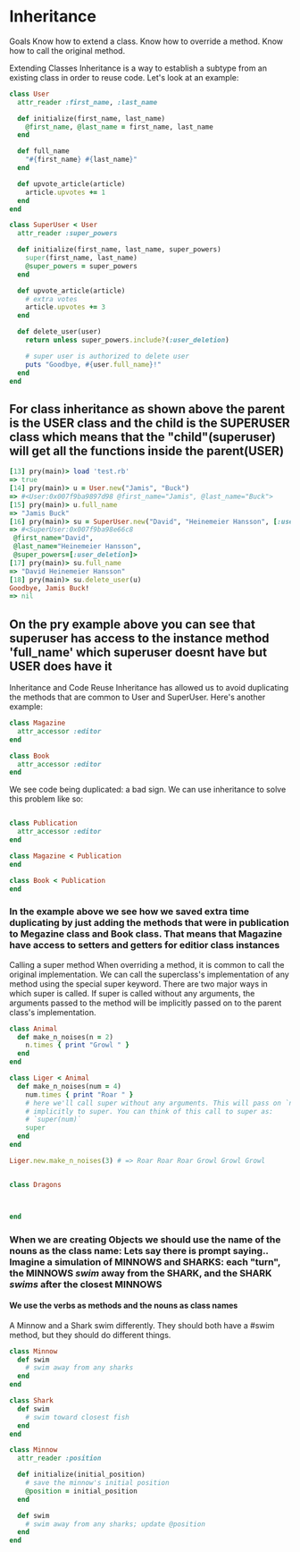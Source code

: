 # Inheritance

Goals
Know how to extend a class.
Know how to override a method.
Know how to call the original method.

Extending Classes
Inheritance is a way to establish a subtype from an existing class in order to reuse code. Let's look at an example:

```ruby
class User
  attr_reader :first_name, :last_name

  def initialize(first_name, last_name)
    @first_name, @last_name = first_name, last_name
  end

  def full_name
    "#{first_name} #{last_name}"
  end

  def upvote_article(article)
    article.upvotes += 1
  end
end

class SuperUser < User
  attr_reader :super_powers

  def initialize(first_name, last_name, super_powers)
    super(first_name, last_name)
    @super_powers = super_powers
  end

  def upvote_article(article)
    # extra votes
    article.upvotes += 3
  end

  def delete_user(user)
    return unless super_powers.include?(:user_deletion)

    # super user is authorized to delete user
    puts "Goodbye, #{user.full_name}!"
  end
end

```

## For class inheritance as shown above the parent is the USER class and the child is the SUPERUSER class which means that the "child"(superuser) will get all the functions inside the parent(USER)

```ruby
[13] pry(main)> load 'test.rb'
=> true
[14] pry(main)> u = User.new("Jamis", "Buck")
=> #<User:0x007f9ba9897d98 @first_name="Jamis", @last_name="Buck">
[15] pry(main)> u.full_name
=> "Jamis Buck"
[16] pry(main)> su = SuperUser.new("David", "Heinemeier Hansson", [:user_deletion])
=> #<SuperUser:0x007f9ba98e66c8
 @first_name="David",
 @last_name="Heinemeier Hansson",
 @super_powers=[:user_deletion]>
[17] pry(main)> su.full_name
=> "David Heinemeier Hansson"
[18] pry(main)> su.delete_user(u)
Goodbye, Jamis Buck!
=> nil
```

## On the pry example above you can see that superuser has access to the instance method 'full_name' which superuser doesnt have but USER does have it

Inheritance and Code Reuse
Inheritance has allowed us to avoid duplicating the methods that are common to User and SuperUser. Here's another example:

```ruby
class Magazine
  attr_accessor :editor
end

class Book
  attr_accessor :editor
end
```

We see code being duplicated: a bad sign. We can use inheritance to solve this problem like so:

```ruby

class Publication
  attr_accessor :editor
end

class Magazine < Publication
end

class Book < Publication
end
```

### In the example above we see how we saved extra time duplicating by just adding the methods that were in publication to Megazine class and Book class. That means that Magazine have access to setters and getters for editior class instances

Calling a super method
When overriding a method, it is common to call the original implementation. We can call the superclass's implementation of any method using the special super keyword. There are two major ways in which super is called. If super is called without any arguments, the arguments passed to the method will be implicitly passed on to the parent class's implementation.

```ruby
class Animal
  def make_n_noises(n = 2)
    n.times { print "Growl " }
  end
end

class Liger < Animal
  def make_n_noises(num = 4)
    num.times { print "Roar " }
    # here we'll call super without any arguments. This will pass on `num`
    # implicitly to super. You can think of this call to super as:
    # `super(num)`
    super
  end
end

Liger.new.make_n_noises(3) # => Roar Roar Roar Growl Growl Growl
```

```ruby

class Dragons



end
```

### When we are creating Objects we should use the name of the nouns as the class name: Lets say there is prompt saying.. Imagine a simulation of MINNOWS and SHARKS: each "turn", the MINNOWS *swim* away from the SHARK, and the SHARK *swims* after the closest MINNOWS

#### We use the verbs as methods and the nouns as class names

A Minnow and a Shark swim differently. They should both have a #swim method, but they should do different things.

```ruby
class Minnow
  def swim
    # swim away from any sharks
  end
end

class Shark
  def swim
    # swim toward closest fish
  end
end
```

```ruby
class Minnow
  attr_reader :position

  def initialize(initial_position)
    # save the minnow's initial position
    @position = initial_position
  end

  def swim
    # swim away from any sharks; update @position
  end
end
```
